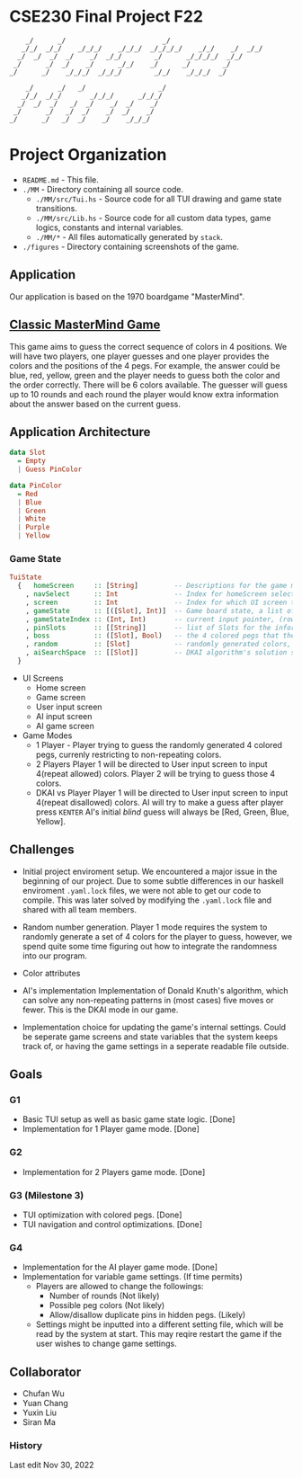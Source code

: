 # CSE230 Final Project F22
```
    _/      _/                        _/                         
   _/_/  _/_/    _/_/_/    _/_/_/  _/_/_/_/    _/_/    _/  _/_/
  _/  _/  _/  _/    _/  _/_/        _/      _/_/_/_/  _/_/     
 _/      _/  _/    _/      _/_/    _/      _/        _/        
_/      _/    _/_/_/  _/_/_/        _/_/    _/_/_/  _/        

    _/      _/   _/                  _/   
   _/_/  _/_/       _/_/_/      _/_/_/    
  _/  _/  _/   _/  _/    _/  _/    _/     
 _/      _/   _/  _/    _/  _/    _/      
_/      _/   _/  _/    _/    _/_/_/   
```
# Project Organization

- `README.md` - This file. 
- `./MM` - Directory containing all source code.
  - `./MM/src/Tui.hs` - Source code for all TUI drawing and game state transitions.
  - `./MM/src/Lib.hs` - Source code for all custom data types, game logics, constants and internal variables.
  - `./MM/*` - All files automatically generated by `stack`.
- `./figures` - Directory containing screenshots of the game. 

## Application
Our application is based on the 1970 boardgame "MasterMind". 

## [Classic MasterMind Game](https://en.wikipedia.org/wiki/Mastermind_(board_game))
This game aims to guess the correct sequence of colors in 4 positions. We will have two players, one player guesses and one player provides the colors and the positions of the 4 pegs. For example, the answer could be blue, red, yellow, green and the player needs to guess both the color and the order correctly. There will be 6 colors available. The guesser will guess up to 10 rounds and each round the player would know extra information about the answer based on the current guess.

## Application Architecture
```haskell
data Slot
  = Empty
  | Guess PinColor

data PinColor
  = Red
  | Blue
  | Green
  | White
  | Purple
  | Yellow
```
### Game State
```haskell
TuiState
  {   homeScreen     :: [String]         -- Descriptions for the game modes.
    , navSelect      :: Int              -- Index for homeScreen selection.
    , screen         :: Int              -- Index for which UI screen to draw.
    , gameState      :: [([Slot], Int)]  -- Game board state, a list of rows, each row is a list of Slots.
    , gameStateIndex :: (Int, Int)       -- current input pointer, (row, col).
    , pinSlots       :: [[String]]       -- list of Slots for the information.
    , boss           :: ([Slot], Bool)   -- the 4 colored pegs that the player is trying to guess.
    , random         :: [Slot]           -- randomly generated colors, used in 1 player mode only.
    , aiSearchSpace  :: [[Slot]]         -- DKAI algorithm's solution search space
  }
```
- UI Screens
  - Home screen
  - Game screen
  - User input screen
  - AI input screen
  - AI game screen
- Game Modes
  - 1 Player - Player trying to guess the randomly generated 4 colored pegs, currenly restricting to non-repeating colors.
  - 2 Players
    Player 1 will be directed to User input screen to input 4(repeat allowed) colors.
    Player 2 will be trying to guess those 4 colors.
  - DKAI vs Player 
    Player 1 will be directed to User input screen to input 4(repeat disallowed) colors.
    AI will try to make a guess after player press `KENTER`
    AI's initial *blind* guess will always be [Red, Green, Blue, Yellow].


## Challenges
- Initial project enviroment setup.
  We encountered a major issue in the beginning of our project. Due to some subtle differences in our haskell enviroment `.yaml.lock` files, we were not able to get our code to compile. 
  This was later solved by modifying the `.yaml.lock` file and shared with all team members. 
- Random number generation.
  Player 1 mode requires the system to randomly generate a set of 4 colors for the player to guess, however, we spend quite some time figuring out how to integrate the randomness into our program. 
- Color attributes

- AI's implementation
  Implementation of Donald Knuth's algorithm, which can solve any non-repeating patterns in (most cases) five moves or fewer. This is the DKAI mode in our game. 
- Implementation choice for updating the game's internal settings. 
  Could be seperate game screens and state variables that the system keeps track of, or having the game settings in a seperate readable file outside. 

## Goals
### G1
- Basic TUI setup as well as basic game state logic. [Done]
- Implementation for 1 Player game mode. [Done]

### G2
- Implementation for 2 Players game mode. [Done]

### G3 (Milestone 3)
- TUI optimization with colored pegs. [Done]
- TUI navigation and control optimizations. [Done]

### G4
- Implementation for the AI player game mode. [Done]
- Implementation for variable game settings. (If time permits)
    - Players are allowed to change the followings:
        - Number of rounds (Not likely)
        - Possible peg colors (Not likely)
        - Allow/disallow duplicate pins in hidden pegs. (Likely)
    - Settings might be inputted into a different setting file, which will be read by the system at start. This may reqire restart the game if the user wishes to change game settings.


## Collaborator
- Chufan Wu
- Yuan Chang
- Yuxin Liu
- Siran Ma

### History
Last edit Nov 30, 2022